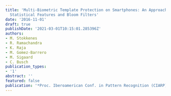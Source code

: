 ```yaml
---
title: 'Multi-Biometric Template Protection on Smartphones: An Approach based on Binarized
  Statistical Features and Bloom Filters'
date: '2016-11-01'
draft: true
publishDate: '2021-03-01T10:15:01.285396Z'
authors:
- M. Stokkenes
- R. Ramachandra
- K. Raja
- M. Gomez-Barrero
- M. Sigaard
- C. Busch
publication_types:
- '1'
abstract: ''
featured: false
publication: '*Proc. Iberoamerican Conf. in Pattern Recognition (CIARP)*'
---
```


